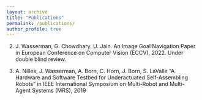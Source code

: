 ```yaml
---
layout: archive
title: "Publications"
permalink: /publications/
author_profile: true
---
```

2. J. Wasserman, G. Chowdhary. U. Jain. An Image Goal Navigation Paper in European Conference on Computer Vision (ECCV), 2022. Under double blind review.

1. A. Nilles, J. Wasserman, A. Born, C. Horn, J. Born, S. LaValle “A Hardware and Software Testbed for Underactuated Self-Assembling Robots” in IEEE International Symposium on Multi-Robot and Multi-Agent Systems (MRS), 2019
